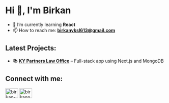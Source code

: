 # Hi 👋, I'm Birkan

- 🌱 I’m currently learning **React**
- 📫 How to reach me: **birkanyksl613@gmail.com**

## Latest Projects:   
- 📚 **[KY Partners Law Office](https://kypartners.av.tr)** – Full-stack app using Next.js and MongoDB  

## Connect with me:

[<img src="https://raw.githubusercontent.com/rahuldkjain/github-profile-readme-generator/master/src/images/icons/Social/linked-in-alt.svg" alt="birkan-yuksel" height="30" width="40" />](https://linkedin.com/in/birkan-yuksel)
[<img src="https://raw.githubusercontent.com/rahuldkjain/github-profile-readme-generator/master/src/images/icons/Social/instagram.svg" alt="birkann_" height="30" width="40" />](https://instagram.com/birkann_)


 

